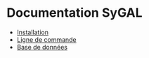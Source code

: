 Documentation SyGAL
===================

- [Installation](INSTALL.md)
- [Ligne de commande](cli.md)
- [Base de données](database/README.md)
